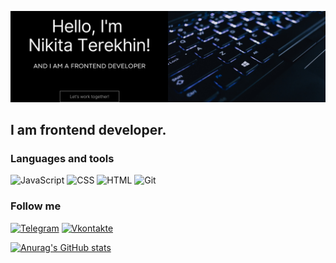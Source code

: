 ![Header](https://github.com/Nikitereh/Nikitereh/blob/main/assets/header.png)

## I am frontend developer.

### Languages and tools
![JavaScript](https://img.shields.io/badge/-JavaScript-brightgreen)
![CSS](https://img.shields.io/badge/-CSS-brightgreen)
![HTML](https://img.shields.io/badge/-HTML-brightgreen)
![Git](https://img.shields.io/badge/-Git-brightgreen)
### Follow me
[![Telegram](https://img.shields.io/badge/-Telegram-090909?style=for-the-badge&logo=telegram&logoColor=27A0D9)](https://t.me/nikitereh)
[![Vkontakte](https://img.shields.io/badge/-Vkontakte-090909?style=for-the-badge&logo=Vk&logoColor=4F7DB3)](https://vk.com/terekhinn)

[![Anurag's GitHub stats](https://github-readme-stats.vercel.app/api?username=Nikitereh&show_icons=true&theme=radical)](https://github.com/anuraghazra/github-readme-stats)

